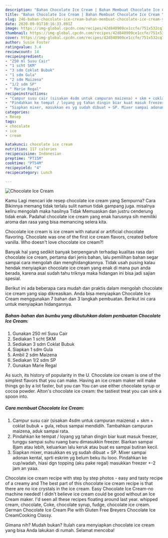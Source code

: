```yaml
---
description: "Bahan Chocolate Ice Cream | Bahan Membuat Chocolate Ice Cream Yang Enak Banget"
title: "Bahan Chocolate Ice Cream | Bahan Membuat Chocolate Ice Cream Yang Enak Banget"
slug: 246-bahan-chocolate-ice-cream-bahan-membuat-chocolate-ice-cream-yang-enak-banget
date: 2020-09-01T10:16:33.891Z
image: https://img-global.cpcdn.com/recipes/42d840909ce1ccfe/751x532cq70/chocolate-ice-cream-foto-resep-utama.jpg
thumbnail: https://img-global.cpcdn.com/recipes/42d840909ce1ccfe/751x532cq70/chocolate-ice-cream-foto-resep-utama.jpg
cover: https://img-global.cpcdn.com/recipes/42d840909ce1ccfe/751x532cq70/chocolate-ice-cream-foto-resep-utama.jpg
author: Susie Foster
ratingvalue: 3.4
reviewcount: 14
recipeingredient:
- "250 ml Susu Cair"
- "1 scht SKM"
- "3 sdm Coklat Bubuk"
- "1 sdm Gula"
- "2 sdm Maizena"
- "1/2 sdm SP"
- " Marie Regal"
recipeinstructions:
- "Campur susu cair (sisakan 4sdm untuk campuran maizena) + skm + coklat bubuk + gula, rebus sampai mendidih. Tambahkan campuran maizena, aduk sampai rata."
- "Pindahkan ke tempat / loyang yg tahan dingin biar kuat masuk freezer, tunggu sampai suhu ruang baru dimasukkin freezer. Biarkan sampai 8jam atau lebih, keluarkan lalu keruk atau buat es sampai butiran kecil."
- "Siapkan mixer, masukkan es yg sudah dibuat + SP. Mixer sampai adonan kental, sprti eskrim yg belum beku itu looo. Pindahkan ke cup/wadah, hiasi dgn topping (aku pake regal) masukkan freezer +-2 jam an yaaa."
categories:
- Resep
tags:
- chocolate
- ice
- cream

katakunci: chocolate ice cream 
nutrition: 117 calories
recipecuisine: Indonesian
preptime: "PT15M"
cooktime: "PT54M"
recipeyield: "4"
recipecategory: Lunch

---
```



![Chocolate Ice Cream](https://img-global.cpcdn.com/recipes/42d840909ce1ccfe/751x532cq70/chocolate-ice-cream-foto-resep-utama.jpg)

Kamu Lagi mencari ide resep chocolate ice cream yang Sempurna? Cara Bikinnya memang tidak terlalu sulit namun tidak gampang juga. misalnya keliru mengolah maka hasilnya Tidak Memuaskan dan justru cenderung tidak enak. Padahal chocolate ice cream yang enak harusnya sih memiliki aroma dan rasa yang bisa memancing selera kita.

Chocolate ice cream is ice cream with natural or artificial chocolate flavoring. Chocolate was one of the first ice cream flavors, created before vanilla. Who doesn&#39;t love chocolate ice cream?!

Banyak hal yang sedikit banyak berpengaruh terhadap kualitas rasa dari chocolate ice cream, pertama dari jenis bahan, lalu pemilihan bahan segar sampai cara mengolah dan menghidangkannya. Tidak usah pusing kalau hendak menyiapkan chocolate ice cream yang enak di mana pun anda berada, karena asal sudah tahu triknya maka hidangan ini bisa jadi sajian spesial.


Berikut ini ada beberapa cara mudah dan praktis dalam mengolah chocolate ice cream yang siap dikreasikan. Anda bisa menyiapkan Chocolate Ice Cream menggunakan 7 bahan dan 3 langkah pembuatan. Berikut ini cara untuk menyiapkan hidangannya.

<!--inarticleads1-->

##### Bahan-bahan dan bumbu yang dibutuhkan dalam pembuatan Chocolate Ice Cream:

1. Gunakan 250 ml Susu Cair
1. Sediakan 1 scht SKM
1. Sediakan 3 sdm Coklat Bubuk
1. Siapkan 1 sdm Gula
1. Ambil 2 sdm Maizena
1. Sediakan 1/2 sdm SP
1. Gunakan  Marie Regal


As such, its history of popularity in the U. Chocolate ice cream is one of the simplest flavors that you can make. Having an ice cream maker will make things go by a lot faster, but you can You can use either chocolate syrup or cocoa powder. Alton&#39;s chocolate ice cream: the tastiest treat you can sink a spoon into. 

<!--inarticleads2-->

##### Cara membuat Chocolate Ice Cream:

1. Campur susu cair (sisakan 4sdm untuk campuran maizena) + skm + coklat bubuk + gula, rebus sampai mendidih. Tambahkan campuran maizena, aduk sampai rata.
1. Pindahkan ke tempat / loyang yg tahan dingin biar kuat masuk freezer, tunggu sampai suhu ruang baru dimasukkin freezer. Biarkan sampai 8jam atau lebih, keluarkan lalu keruk atau buat es sampai butiran kecil.
1. Siapkan mixer, masukkan es yg sudah dibuat + SP. Mixer sampai adonan kental, sprti eskrim yg belum beku itu looo. Pindahkan ke cup/wadah, hiasi dgn topping (aku pake regal) masukkan freezer +-2 jam an yaaa.


Chocolate ice cream recipe with step by step photos - easy and tasty recipe of a creamy and The best part of this chocolate ice cream recipe is that there are no ice crystals in the ice cream. Easy Chocolate Ice Cream-no machine needed! I didn&#39;t believe ice cream could be good without an Ice Cream maker. I&#39;d seen all these recipes floating around last year. whipped cream, chocolate, Coke, chocolate syrup, fudge, chocolate ice cream. German Chocolate Ice Cream Pie with Gluten Free Breyers Chocolate Ice CreamCooking Classy. 

Gimana nih? Mudah bukan? Itulah cara menyiapkan chocolate ice cream yang bisa Anda lakukan di rumah. Selamat mencoba!
